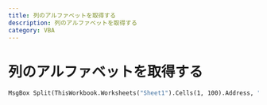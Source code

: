 ```yaml
---
title: 列のアルファベットを取得する
description: 列のアルファベットを取得する
category: VBA
---
```

# 列のアルファベットを取得する
```vb
MsgBox Split(ThisWorkbook.Worksheets("Sheet1").Cells(1, 100).Address, "$")(1)
```